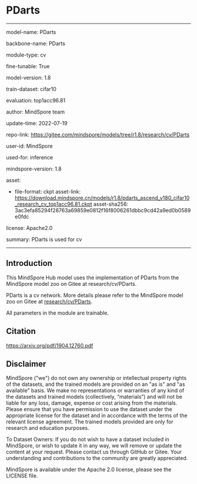 # PDarts

---

model-name: PDarts

backbone-name: PDarts

module-type: cv

fine-tunable: True

model-version: 1.8

train-dataset: cifar10

evaluation: top1acc96.81

author: MindSpore team

update-time: 2022-07-19

repo-link: <https://gitee.com/mindspore/models/tree/r1.8/research/cv/PDarts>

user-id: MindSpore

used-for: inference

mindspore-version: 1.8

asset:

-
    file-format: ckpt
    asset-link: <https://download.mindspore.cn/models/r1.8/pdarts_ascend_v180_cifar10_research_cv_top1acc96.81.ckpt>
    asset-sha256: 3ac3efa85294f28763a69859e0812f16f8006261dbbc9cd42a9ed0b0589e0fdc

license: Apache2.0

summary: PDarts is used for cv

---

## Introduction

This MindSpore Hub model uses the implementation of PDarts from the MindSpore model zoo on Gitee at research/cv/PDarts.

PDarts is a cv network. More details please refer to the MindSpore model zoo on Gitee at [research/cv/PDarts](https://gitee.com/mindspore/models/blob/r1.8/research/cv/PDarts/README_CN.md).

All parameters in the module are trainable.

## Citation

https://arxiv.org/pdf/1904.12760.pdf

## Disclaimer

MindSpore ("we") do not own any ownership or intellectual property rights of the datasets, and the trained models are provided on an "as is" and "as available" basis. We make no representations or warranties of any kind of the datasets and trained models (collectively, “materials”) and will not be liable for any loss, damage, expense or cost arising from the materials. Please ensure that you have permission to use the dataset under the appropriate license for the dataset and in accordance with the terms of the relevant license agreement. The trained models provided are only for research and education purposes.

To Dataset Owners: If you do not wish to have a dataset included in MindSpore, or wish to update it in any way, we will remove or update the content at your request. Please contact us through GitHub or Gitee. Your understanding and contributions to the community are greatly appreciated.

MindSpore is available under the Apache 2.0 license, please see the LICENSE file.
